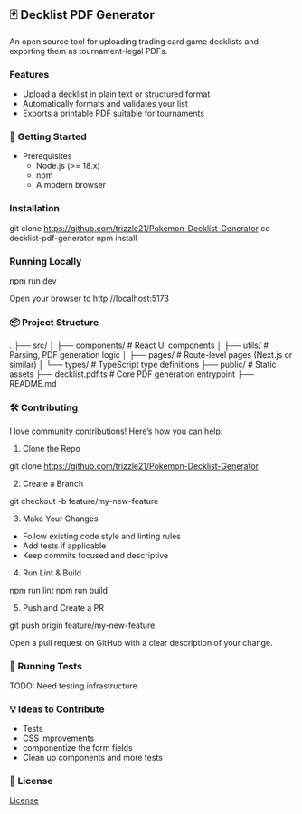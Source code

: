## 🃏 Decklist PDF Generator

An open source tool for uploading trading card game decklists and exporting them as tournament-legal PDFs.

### Features

- Upload a decklist in plain text or structured format
- Automatically formats and validates your list
- Exports a printable PDF suitable for tournaments

### 🚀 Getting Started

- Prerequisites
  - Node.js (>= 18.x)
  - npm
  - A modern browser

### Installation

git clone https://github.com/trizzle21/Pokemon-Decklist-Generator
cd decklist-pdf-generator
npm install

### Running Locally

npm run dev

Open your browser to http://localhost:5173

### 📦 Project Structure

.
├── src/
│ ├── components/ # React UI components
│ ├── utils/ # Parsing, PDF generation logic
│ ├── pages/ # Route-level pages (Next.js or similar)
│ └── types/ # TypeScript type definitions
├── public/ # Static assets
├── decklist.pdf.ts # Core PDF generation entrypoint
├── README.md

### 🛠️ Contributing

I love community contributions! Here’s how you can help:

1. Clone the Repo

git clone https://github.com/trizzle21/Pokemon-Decklist-Generator

2. Create a Branch

git checkout -b feature/my-new-feature

3. Make Your Changes

- Follow existing code style and linting rules
- Add tests if applicable
- Keep commits focused and descriptive

4. Run Lint & Build

npm run lint
npm run build

5. Push and Create a PR

git push origin feature/my-new-feature

Open a pull request on GitHub with a clear description of your change.

### 🧪 Running Tests

TODO: Need testing infrastructure

### 💡 Ideas to Contribute

- Tests
- CSS improvements
- componentize the form fields
- Clean up components and more tests

### 📄 License

[License](./License)
